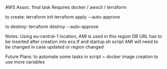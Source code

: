 AWS Assoc. final task
Requires docker / awscli / terraform



to create:
terraform init
terraform apply --auto-approve

to destroy:
terraform destroy --auto-approve


Notes:
Using eu-central-1 location, AMI is used in this region
DB URL has to be inserted after creation into ecs.tf and startup.sh script
AMI will need to be changed in case updated or region changed


Future Plans:
to automate some tasks in script ~ docker image creation
to use more variables

